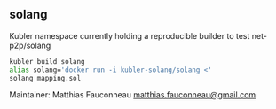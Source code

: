 ## solang

Kubler namespace currently holding a reproducible builder to test net-p2p/solang

```sh
kubler build solang
alias solang='docker run -i kubler-solang/solang <'
solang mapping.sol
```

Maintainer: Matthias Fauconneau <matthias.fauconneau@gmail.com>
